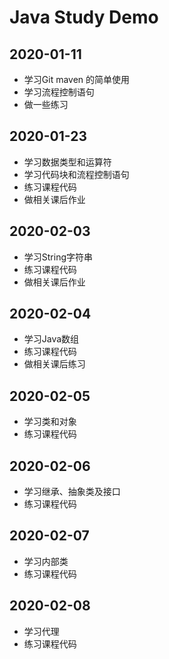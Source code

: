 # Java Study Demo

## 2020-01-11
- 学习Git maven 的简单使用
- 学习流程控制语句
- 做一些练习

## 2020-01-23
- 学习数据类型和运算符
- 学习代码块和流程控制语句
- 练习课程代码
- 做相关课后作业

## 2020-02-03
- 学习String字符串
- 练习课程代码
- 做相关课后作业

## 2020-02-04
- 学习Java数组
- 练习课程代码
- 做相关课后练习

## 2020-02-05
- 学习类和对象
- 练习课程代码

## 2020-02-06
- 学习继承、抽象类及接口
- 练习课程代码

## 2020-02-07
- 学习内部类
- 练习课程代码

## 2020-02-08
- 学习代理
- 练习课程代码